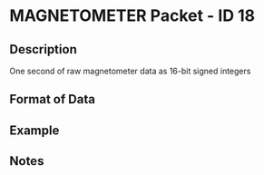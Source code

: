 # MAGNETOMETER Packet - ID 18 #

## Description ##
One second of raw magnetometer data as 16-bit signed integers

## Format of Data ##

## Example ##

## Notes ##